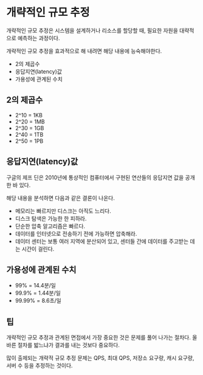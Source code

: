 # 개략적인 규모 추정

개략적인 규모 추정은 시스템을 설계하거나 리소스를 할당할 때, 필요한 자원을 대략적으로 예측하는 과정이다.

개략적인 규모 추정을 효과적으로 해 내려면 해당 내용에 능숙해야한다.

- 2의 제곱수
- 응답지연(latency)값
- 가용성에 관계된 수치


## 2의 제곱수

- 2^10 = 1KB
- 2^20 = 1MB
- 2^30 = 1GB
- 2^40 = 1TB
- 2^50 = 1PB

## 응답지연(latency)값

구글의 제프 딘은 2010년에 통상적인 컴퓨터에서 구현된 연산들의 응답지연 값을 공개한 바 있다.

해당 내용을 분석하면 다음과 같은 결론이 나온다.

- 메모리는 빠르지만 디스크는 아직도 느리다.
- 디스크 탐색은 가능한 한 피하라.
- 단순한 압축 알고리즘은 빠르다.
- 데이터를 인터넷으로 전송하기 전에 가능하면 압축해라.
- 데이터 센터는 보통 여러 지역에 분산되어 있고, 센터들 간에 데이터를 주고받는 데는 시간이 걸린다.

## 가용성에 관계된 수치

- 99% = 14.4분/일
- 99.9% = 1.44분/일
- 99.99% = 8.6초/일

## 팁

개략적인 규모 추정과 관계된 면접에서 가장 중요한 것은 문제를 풀어 나가는 절차다. 올바른 절차를 밟느냐가 결과를 내는 것보다 중요하다.

많이 출제되는 개략적 규모 추정 문제는 QPS, 최대 QPS, 저장소 요구량, 캐시 요구량, 서버 수 등을 추정하는 것이다.
  

